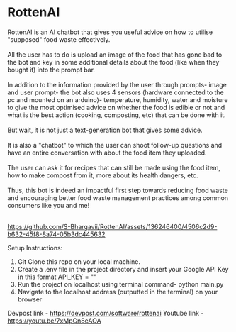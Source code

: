 # RottenAI
RottenAI is an AI chatbot that gives you useful advice on how to utilise "supposed" food waste effectively. <br />
<br />
All the user has to do is upload an image of the food that has gone bad to the bot and key in some additional details about the food (like when they bought it) into the prompt bar.<br />
<br />
In addition to the information provided by the user through prompts- image and user prompt- the bot also uses 4 sensors (hardware connected to the pc and mounted on an arduino)- temperature, humidity, water and moisture to give the most optimised advice on whether the food is edible or not and what is the best action (cooking, composting, etc) that can be done with it.<br />
<br />
But wait, it is not just a text-generation bot that gives some advice.<br />
<br />
It is also a "chatbot" to which the user can shoot follow-up questions and have an entire conversation with about the food item they uploaded.<br />
<br />
The user can ask it for recipes that can still be made using the food item, how to make compost from it, more about its health dangers, etc.<br />
<br />
Thus, this bot is indeed an impactful first step towards reducing food waste and encouraging better food waste management practices among common consumers like you and me!<br />
<br />




https://github.com/S-Bhargavii/RottenAI/assets/136246400/4506c2d9-b632-45f8-8a74-05b3dc445632

Setup Instructions:
1. Git Clone this repo on your local machine.
2. Create a .env file in the project directory and insert your Google API Key in this format API_KEY = "<Insert your api key here>"
3. Run the project on localhost using terminal command- python main.py
4. Navigate to the localhost address (outputted in the terminal) on your browser 

Devpost link - https://devpost.com/software/rottenai
Youtube link - https://youtu.be/7xMpGn8eAOA
